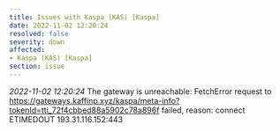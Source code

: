 ```yaml
---
title: Issues with Kaspa (KAS) [Kaspa]
date: 2022-11-02 12:20:24
resolved: false
severity: down
affected:
- Kaspa (KAS) [Kaspa]
section: issue
---
```


*2022-11-02 12:20:24* The gateway is unreachable: FetchError request to https://gateways.kaffinp.xyz/kaspa/meta-info?tokenId=tti_72f4cbbed88a5902c78a896f failed, reason: connect ETIMEDOUT 193.31.116.152:443